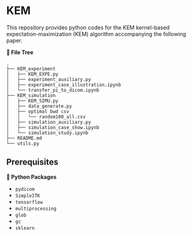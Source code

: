 # KEM

This repository provides python codes for the KEM kernel-based expectation-maximization (KEM) algorithm accompanying the following paper.


**🚩 File Tree**
```
.
├── KEM_experiment
│   ├── KEM_EXPE.py
│   ├── experiment_auxiliary.py
│   ├── experiment_case_illustration.ipynb
│   └── transfer_pi_to_dicom.ipynb
├── KEM_simulation
│   ├── KEM_SIMU.py
│   ├── data_generate.py
│   ├── optimal bwd csv
│   │   └── random100_all.csv
│   ├── simulation_auxiliary.py
│   ├── simulation_case_show.ipynb
│   └── simulation_study.ipynb
├── README.md
└── utils.py
```

## Prerequisites

**🚩 Python Packages**

- `pydicom`
- `SimpleITK`
- `tensorflow`
- `multiprocessing`
- `glob`
- `gc`
- `sklearn`